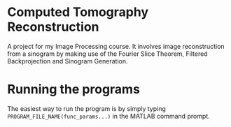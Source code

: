 # Computed Tomography Reconstruction
A project for my Image Processing course. It involves image reconstruction from a sinogram by making use of the Fourier Slice Theorem, Filtered Backprojection and Sinogram Generation.

# Running the programs
The easiest way to run the program is by simply typing `PROGRAM_FILE_NAME(func_params...)` in the MATLAB command prompt.

